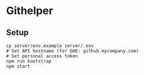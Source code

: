 # Githelper

## Setup

```
cp server/env.example server/.env
# Set API hostname (for GHE: github.mycompany.com)
# Set personal access token
npm run bootstrap
npm start
```

